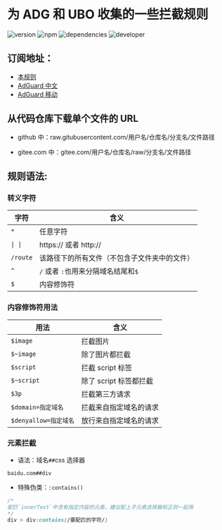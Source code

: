 # 为 ADG 和 UBO 收集的一些拦截规则

![version](https://img.shields.io/badge/version-0.0.1-blue)
![npm](https://img.shields.io/badge/yan-v1.2.19-orange)
![dependencies](https://img.shields.io/badge/dependencies-express-brightgreen)
![developer](https://img.shields.io/badge/developer-YangLee-f39f37)

## 订阅地址：

- [本规则](https://raw.githubusercontent.com/Swz0321/AdGuard/master/public/index.txt)
- [AdGuard 中文](https://raw.githubusercontent.com/AdguardTeam/FiltersRegistry/master/filters/filter_224_Chinese/filter.txt)
- [AdGuard 移动](https://raw.githubusercontent.com/AdguardTeam/FiltersRegistry/master/filters/filter_11_Mobile/filter.txt)

## 从代码仓库下载单个文件的 URL

- github 中：raw.gitubusercontent.com/用户名/仓库名/分支名/文件路径

- gitee.com 中：gitee.com/用户名/仓库名/raw/分支名/文件路径

## 规则语法:

### 转义字符

| 字符     | 含义                                         |
| -------- | -------------------------------------------- |
| `*`      | 任意字符                                     |
| `\| \|`  | https:// 或者 http://                        |
| `/route` | 该路径下的所有文件（不包含子文件夹中的文件） |
| `^`      | `/` 或者 `:`也用来分隔域名结尾和`$`          |
| `$`      | 内容修饰符                                   |

### 内容修饰符用法

| 用法                  | 含义                   |
| --------------------- | ---------------------- |
| `$image`              | 拦截图片               |
| `$~image`             | 除了图片都拦截         |
| `$script`             | 拦截 script 标签       |
| `$~script`            | 除了 script 标签都拦截 |
| `$3p`                 | 拦截第三方请求         |
| `$domain=指定域名`    | 拦截来自指定域名的请求 |
| `$denyallow=指定域名` | 放行来自指定域名的请求 |

### 元素拦截

- 语法：域名`##`css 选择器

```
baidu.com##div
```

- 特殊伪类：`:contains()`

```css
/*
配匹`innerText`中含有指定内容的元素，建议配上子元素选择器和正则一起用
*/
div > div:contains(/要配匹的字符/)
```
